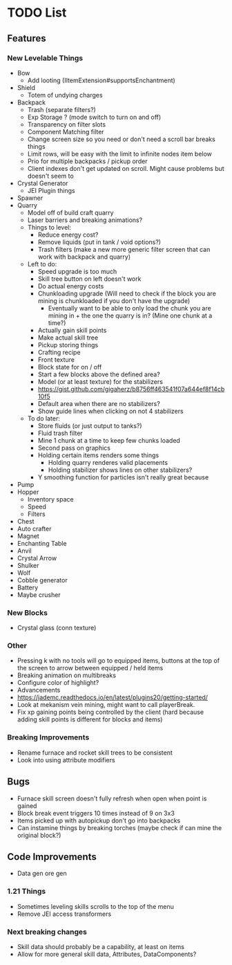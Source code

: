 # TODO List
## Features
### New Levelable Things
- Bow
  - Add looting (IItemExtension#supportsEnchantment)
- Shield
  - Totem of undying charges
- Backpack
  - Trash (separate filters?)
  - Exp Storage ? (mode switch to turn on and off)
  - Transparency on filter slots
  - Component Matching filter
  - Change screen size so you need or don't need a scroll bar breaks things
  - Limit rows, will be easy with the limit to infinite nodes item below
  - Prio for multiple backpacks / pickup order
  - Client indexes don't get updated on scroll. Might cause problems but doesn't seem to
- Crystal Generator
  - JEI Plugin things
- Spawner
- Quarry
  - Model off of build craft quarry
  - Laser barriers and breaking animations?
  - Things to level:
    - Reduce energy cost?
    - Remove liquids (put in tank / void options?)
    - Trash filters (make a new more generic filter screen that can work with backpack and quarry)
  - Left to do:
    - Speed upgrade is too much
    - Skill tree button on left doesn't work
    - Do actual energy costs
    - Chunkloading upgrade (Will need to check if the block you are mining is chunkloaded if you don't have the upgrade)
      - Eventually want to be able to only load the chunk you are mining in + the one the quarry is in? (Mine one chunk at a time?)
    - Actually gain skill points
    - Make actual skill tree
    - Pickup storing things
    - Crafting recipe
    - Front texture
    - Block state for on / off
    - Start a few blocks above the defined area?
    - Model (or at least texture) for the stabilizers
    - https://gist.github.com/gigaherz/b8756ff463541f07a644ef8f14cb10f5
    - Default area when there are no stabilizers?
    - Show guide lines when clicking on not 4 stabilizers
  - To do later:
    - Store fluids (or just output to tanks?)
    - Fluid trash filter
    - Mine 1 chunk at a time to keep few chunks loaded
    - Second pass on graphics
    - Holding certain items renders some things
      - Holding quarry renderes valid placements
      - Holding stabilizer shows lines on other stabilizers?
    - Y smoothing function for particles isn't really great because 
- Pump
- Hopper
  - Inventory space
  - Speed
  - Filters
- Chest
- Auto crafter
- Magnet
- Enchanting Table
- Anvil
- Crystal Arrow
- Shulker
- Wolf
- Cobble generator
- Battery
- Maybe crusher

### New Blocks
- Crystal glass (conn texture)

### Other
- Pressing k with no tools will go to equipped items, buttons at the top of the screen to arrow between equipped / held items
- Breaking animation on multibreaks
- Configure color of highlight?
- Advancements
- https://jademc.readthedocs.io/en/latest/plugins20/getting-started/
- Look at mekanism vein mining, might want to call playerBreak.
- Fix xp gaining points being controlled by the client (hard because adding skill points is different for blocks and items)

### Breaking Improvements
- Rename furnace and rocket skill trees to be consistent
- Look into using attribute modifiers 

## Bugs
- Furnace skill screen doesn't fully refresh when open when point is gained
- Block break event triggers 10 times instead of 9 on 3x3
- Items picked up with autopickup don't go into backpacks
- Can instamine things by breaking torches (maybe check if can mine the original block?)

## Code Improvements
- Data gen ore gen

### 1.21 Things
- Sometimes leveling skills scrolls to the top of the menu
- Remove JEI access transformers

### Next breaking changes
- Skill data should probably be a capability, at least on items
- Allow for more general skill data, Attributes, DataComponents?